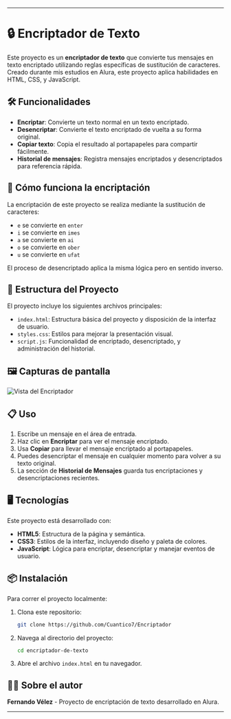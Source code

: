 
---

# 🔒 Encriptador de Texto

Este proyecto es un **encriptador de texto** que convierte tus mensajes en texto encriptado utilizando reglas específicas de sustitución de caracteres. Creado durante mis estudios en Alura, este proyecto aplica habilidades en HTML, CSS, y JavaScript.

## 🛠 Funcionalidades

- **Encriptar**: Convierte un texto normal en un texto encriptado.
- **Desencriptar**: Convierte el texto encriptado de vuelta a su forma original.
- **Copiar texto**: Copia el resultado al portapapeles para compartir fácilmente.
- **Historial de mensajes**: Registra mensajes encriptados y desencriptados para referencia rápida.
  
## 🚀 Cómo funciona la encriptación

La encriptación de este proyecto se realiza mediante la sustitución de caracteres:
- `e` se convierte en `enter`
- `i` se convierte en `imes`
- `a` se convierte en `ai`
- `o` se convierte en `ober`
- `u` se convierte en `ufat`

El proceso de desencriptado aplica la misma lógica pero en sentido inverso.

## 📂 Estructura del Proyecto

El proyecto incluye los siguientes archivos principales:

- `index.html`: Estructura básica del proyecto y disposición de la interfaz de usuario.
- `styles.css`: Estilos para mejorar la presentación visual.
- `script.js`: Funcionalidad de encriptado, desencriptado, y administración del historial.

## 🖼️ Capturas de pantalla

<!-- Inserta aquí una imagen o captura de pantalla del proyecto -->
![Vista del Encriptador](https://dummyimage.com/600x400/007bff/ffffff&text=Vista+del+Encriptador)

## 📋 Uso

1. Escribe un mensaje en el área de entrada.
2. Haz clic en **Encriptar** para ver el mensaje encriptado.
3. Usa **Copiar** para llevar el mensaje encriptado al portapapeles.
4. Puedes desencriptar el mensaje en cualquier momento para volver a su texto original.
5. La sección de **Historial de Mensajes** guarda tus encriptaciones y desencriptaciones recientes.

## 🖥️ Tecnologías

Este proyecto está desarrollado con:

- **HTML5**: Estructura de la página y semántica.
- **CSS3**: Estilos de la interfaz, incluyendo diseño y paleta de colores.
- **JavaScript**: Lógica para encriptar, desencriptar y manejar eventos de usuario.

## 📦 Instalación

Para correr el proyecto localmente:

1. Clona este repositorio: 
   ```bash
   git clone https://github.com/Cuantico7/Encriptador
   ```
2. Navega al directorio del proyecto: 
   ```bash
   cd encriptador-de-texto
   ```
3. Abre el archivo `index.html` en tu navegador.

## 👨‍💻 Sobre el autor

**Fernando Vélez** - Proyecto de encriptación de texto desarrollado en Alura.

---

